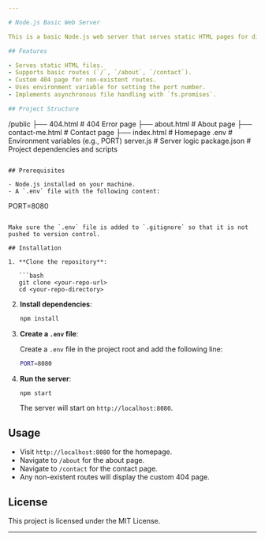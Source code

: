 ```yaml
---

# Node.js Basic Web Server

This is a basic Node.js web server that serves static HTML pages for different routes such as the homepage, an about page, and a contact page. It also handles non-existent routes by displaying a custom 404 error page. The server port is managed through an environment variable.

## Features

- Serves static HTML files.
- Supports basic routes (`/`, `/about`, `/contact`).
- Custom 404 page for non-existent routes.
- Uses environment variable for setting the port number.
- Implements asynchronous file handling with `fs.promises`.

## Project Structure

```
/public
    ├── 404.html           # 404 Error page
    ├── about.html         # About page
    ├── contact-me.html    # Contact page
    ├── index.html         # Homepage
.env                       # Environment variables (e.g., PORT)
server.js                  # Server logic
package.json               # Project dependencies and scripts
```

## Prerequisites

- Node.js installed on your machine.
- A `.env` file with the following content:

```
PORT=8080
```

Make sure the `.env` file is added to `.gitignore` so that it is not pushed to version control.

## Installation

1. **Clone the repository**:

   ```bash
   git clone <your-repo-url>
   cd <your-repo-directory>
   ```

2. **Install dependencies**:

   ```bash
   npm install
   ```

3. **Create a `.env` file**:

   Create a `.env` file in the project root and add the following line:

   ```bash
   PORT=8080
   ```

4. **Run the server**:

   ```bash
   npm start
   ```

   The server will start on `http://localhost:8080`.

## Usage

- Visit `http://localhost:8080` for the homepage.
- Navigate to `/about` for the about page.
- Navigate to `/contact` for the contact page.
- Any non-existent routes will display the custom 404 page.

## License

This project is licensed under the MIT License.

---
```

